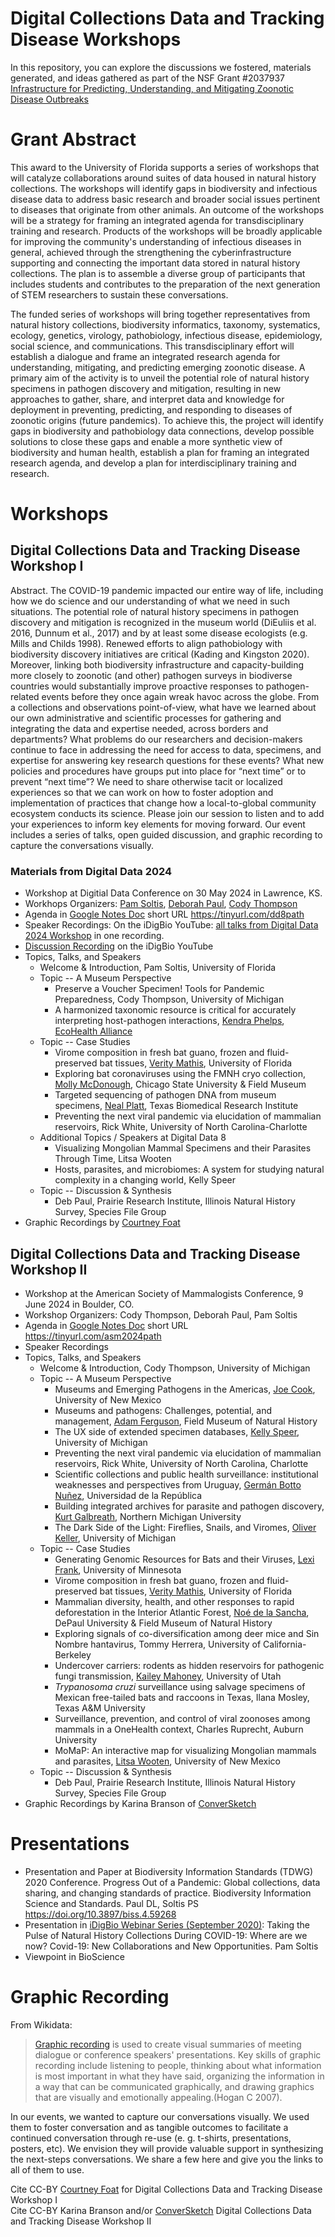 # Digital Collections Data and Tracking Disease Workshops
In this repository, you can explore the discussions we fostered, materials generated, and ideas gathered as part of the NSF Grant #2037937 [Infrastructure for Predicting, Understanding, and Mitigating Zoonotic Disease Outbreaks](https://www.nsf.gov/awardsearch/showAward?AWD_ID=2037937)

# Grant Abstract
This award to the University of Florida supports a series of workshops that will catalyze collaborations around suites of data housed in natural history collections. The workshops will identify gaps in biodiversity and infectious disease data to address basic research and broader social issues pertinent to diseases that originate from other animals. An outcome of the workshops will be a strategy for framing an integrated agenda for transdisciplinary training and research. Products of the workshops will be broadly applicable for improving the community's understanding of infectious diseases in general, achieved through the strengthening the cyberinfrastructure supporting and connecting the important data stored in natural history collections. The plan is to assemble a diverse group of participants that includes students and contributes to the preparation of the next generation of STEM researchers to sustain these conversations.

The funded series of workshops will bring together representatives from natural history collections, biodiversity informatics, taxonomy, systematics, ecology, genetics, virology, pathobiology, infectious disease, epidemiology, social science, and communications. This transdisciplinary effort will establish a dialogue and frame an integrated research agenda for understanding, mitigating, and predicting emerging zoonotic disease. A primary aim of the activity is to unveil the potential role of natural history specimens in pathogen discovery and mitigation, resulting in new approaches to gather, share, and interpret data and knowledge for deployment in preventing, predicting, and responding to diseases of zoonotic origins (future pandemics). To achieve this, the project will identify gaps in biodiversity and pathobiology data connections, develop possible solutions to close these gaps and enable a more synthetic view of biodiversity and human health, establish a plan for framing an integrated research agenda, and develop a plan for interdisciplinary training and research.

# Workshops
## Digital Collections Data and Tracking Disease Workshop I
Abstract. The COVID-19 pandemic impacted our entire way of life, including how we do science and our understanding of what we need in such situations. The potential role of natural history specimens in pathogen discovery and mitigation is recognized in the museum world (DiEuliis et al. 2016, Dunnum et al., 2017) and by at least some disease ecologists (e.g. Mills and Childs 1998). Renewed efforts to align pathobiology with biodiversity discovery initiatives are critical (Kading and Kingston 2020). Moreover, linking both biodiversity infrastructure and capacity-building more closely to zoonotic (and other) pathogen surveys in biodiverse countries would substantially improve proactive responses to pathogen-related events before they once again wreak havoc across the globe. From a collections and observations point-of-view, what have we learned about our own administrative and scientific processes for gathering and integrating the data and expertise needed, across borders and departments? What problems do our researchers and decision-makers continue to face in addressing the need for access to data, specimens, and expertise for answering key research questions for these events? What new policies and procedures have groups put into place for “next time” or to prevent “next time”? We need to share otherwise tacit or localized experiences so that we can work on how to foster adoption and implementation of practices that change how a local-to-global community ecosystem conducts its science. Please join our session to listen and to add your experiences to inform key elements for moving forward. Our event includes a series of talks, open guided discussion, and graphic recording to capture the conversations visually.

### Materials from Digital Data 2024
- Workshop at Digitial Data Conference on 30 May 2024 in Lawrence, KS.
- Workhops Organizers: [Pam Soltis](https://orcid.org/0000-0001-9310-8659), [Deborah Paul](https://orcid.org/0000-0003-2639-7520), [Cody Thompson](https://orcid.org/0000-0002-6686-6056)
- Agenda in [Google Notes Doc](https://docs.google.com/document/d/1ml56nlXZ3E_kmsf0ksTJsXEtAKOhsRN3TjnABGbgusU/edit?usp=sharing) short URL https://tinyurl.com/dd8path
- Speaker Recordings: On the iDigBio YouTube: [all talks from Digital Data 2024 Workshop](https://youtu.be/0zMiYkaUBTI?feature=shared) in one recording.
- [Discussion Recording](https://youtu.be/1wzTsCwx0KY?feature=shared) on the iDigBio YouTube
- Topics, Talks, and Speakers
  - Welcome & Introduction, Pam Soltis, University of Florida
  - Topic -- A Museum Perspective
    - Preserve a Voucher Specimen! Tools for Pandemic Preparedness, Cody Thompson, University of Michigan
    - A harmonized taxonomic resource is critical for accurately interpreting host-pathogen interactions, [Kendra Phelps](https://orcid.org/0000-0002-3120-4802), [EcoHealth Alliance](https://www.ecohealthalliance.org/)
  - Topic -- Case Studies
    - Virome composition in fresh bat guano, frozen and fluid-preserved bat tissues, [Verity Mathis](https://orcid.org/0000-0001-6161-9606), University of Florida
    - Exploring bat coronaviruses using the FMNH cryo collection, [Molly McDonough](https://orcid.org/0000-0002-4890-7993), Chicago State University & Field Museum
    - Targeted sequencing of pathogen DNA from museum specimens, [Neal Platt](https://orcid.org/0000-0002-9754-5765), Texas Biomedical Research Institute
    - Preventing the next viral pandemic via elucidation of mammalian reservoirs, Rick White, University of North Carolina-Charlotte
  - Additional Topics / Speakers at Digital Data 8
    - Visualizing Mongolian Mammal Specimens and their Parasites Through Time, Litsa Wooten
    - Hosts, parasites, and microbiomes: A system for studying natural complexity in a changing world, Kelly Speer
  - Topic -- Discussion & Synthesis
    - Deb Paul, Prairie Research Institute, Illinois Natural History Survey, Species File Group
- Graphic Recordings by [Courtney Foat](https://www.linkedin.com/in/courtney-foat-56811134/)

## Digital Collections Data and Tracking Disease Workshop II
- Workshop at the American Society of Mammalogists Conference, 9 June 2024 in Boulder, CO.
- Workshop Organizers: Cody Thompson, Deborah Paul, Pam Soltis
- Agenda in [Google Notes Doc](https://docs.google.com/document/d/1Wjl2FAji-CJI4mizWgVc0f4-uwJ08UFVno9VPsRS2Q4/edit?usp=sharing) short URL https://tinyurl.com/asm2024path
- Speaker Recordings
- Topics, Talks, and Speakers
  - Welcome & Introduction, Cody Thompson, University of Michigan
  - Topic -- A Museum Perspective
    - Museums and Emerging Pathogens in the Americas, [Joe Cook](https://orcid.org/0000-0003-3985-0670), University of New Mexico
    - Museums and pathogens: Challenges, potential, and management, [Adam Ferguson](https://orcid.org/0000-0002-6931-6420), Field Museum of Natural History
    - The UX side of extended specimen databases, [Kelly Speer](https://orcid.org/0000-0002-8775-7254), University of Michigan
    - Preventing the next viral pandemic via elucidation of mammalian reservoirs, Rick White, University of North Carolina, Charlotte
    - Scientific collections and public health surveillance: institutional weaknesses and perspectives from Uruguay, [Germán Botto Nuñez](https://orcid.org/0000-0002-4055-9277), Universidad de la República
    - Building integrated archives for parasite and pathogen discovery, [Kurt Galbreath](https://orcid.org/0000-0002-8065-0833), Northern Michigan University
    - The Dark Side of the Light: Fireflies, Snails, and Viromes, [Oliver Keller](https://orcid.org/0000-0001-5067-3316), University of Michigan
  - Topic -- Case Studies
    - Generating Genomic Resources for Bats and their Viruses, [Lexi Frank](https://orcid.org/0009-0006-7736-4146), University of Minnesota
    - Virome composition in fresh bat guano, frozen and fluid-preserved bat tissues, [Verity Mathis](https://orcid.org/0000-0001-6161-9606), University of Florida
    - Mammalian diversity, health, and other responses to rapid deforestation in the Interior Atlantic Forest, [Noé de la Sancha](https://orcid.org/0000-0002-1342-5556), DePaul University & Field Museum of Natural History
    - Exploring signals of co-diversification among deer mice and Sin Nombre hantavirus, Tommy Herrera, University of California-Berkeley
    - Undercover carriers: rodents as hidden reservoirs for pathogenic fungi transmission, [Kailey Mahoney](https://orcid.org/0009-0002-0492-5687), University of Utah
    - _Trypanosoma cruzi_ surveillance using salvage specimens of Mexican free-tailed bats and raccoons in Texas, Ilana Mosley, Texas A&M University
    - Surveillance, prevention, and control of viral zoonoses among mammals in a OneHealth context, Charles Ruprecht, Auburn University
    - MoMaP: An interactive map for visualizing Mongolian mammals and parasites, [Litsa Wooten](https://orcid.org/0009-0009-5668-4775), University of New Mexico
  - Topic -- Discussion & Synthesis
    - Deb Paul, Prairie Research Institute, Illinois Natural History Survey, Species File Group
- Graphic Recordings by Karina Branson of [ConverSketch](https://www.conversketch.com/)

# Presentations
* Presentation and Paper at Biodiversity Information Standards (TDWG) 2020 Conference. Progress Out of a Pandemic: Global collections, data sharing, and changing standards of practice. Biodiversity Information Science and Standards. Paul DL, Soltis PS https://doi.org/10.3897/biss.4.59268
* Presentation in [iDigBio Webinar Series (September 2020)](https://www.idigbio.org/content/taking-pulse-natural-history-collections-during-covid-19-where-are-we-now): Taking the Pulse of Natural History Collections During COVID-19: Where are we now? Covid-19: New Collaborations and New Opportunities. Pam Soltis
* Viewpoint in BioScience

# Graphic Recording
From Wikidata: 
> [Graphic recording](https://en.wikipedia.org/wiki/Graphic_facilitation) is used to create visual summaries of meeting dialogue or conference speakers' presentations. Key skills of graphic recording include listening to people, thinking about what information is most important in what they have said, organizing the information in a way that can be communicated graphically, and drawing graphics that are visually and emotionally appealing.(Hogan C 2007).

In our events, we wanted to capture our conversations visually. We used them to foster conversation and as tangible outcomes to facilitate a continued conversation through re-use (e. g. t-shirts, presentations, posters, etc). We envision they will provide valuable support in synthesizing the next-steps conversations. We share a few here and give you the links to all of them to use.

Cite CC-BY [Courtney Foat](https://courtney-foat.squarespace.com/#/visual-recording/) for Digital Collections Data and Tracking Disease Workshop I  
Cite CC-BY Karina Branson and/or [ConverSketch](https://www.conversketch.com/) Digital Collections Data and Tracking Disease Workshop II




